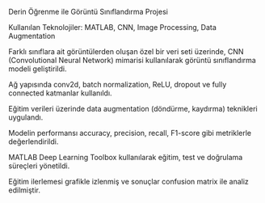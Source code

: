 Derin Öğrenme ile Görüntü Sınıflandırma Projesi

Kullanılan Teknolojiler: MATLAB, CNN, Image Processing, Data Augmentation

Farklı sınıflara ait görüntülerden oluşan özel bir veri seti üzerinde, CNN (Convolutional Neural Network) mimarisi kullanılarak görüntü sınıflandırma modeli geliştirildi.

Ağ yapısında conv2d, batch normalization, ReLU, dropout ve fully connected katmanlar kullanıldı.

Eğitim verileri üzerinde data augmentation (döndürme, kaydırma) teknikleri uygulandı.

Modelin performansı accuracy, precision, recall, F1-score gibi metriklerle değerlendirildi.

MATLAB Deep Learning Toolbox kullanılarak eğitim, test ve doğrulama süreçleri yönetildi.

Eğitim ilerlemesi grafikle izlenmiş ve sonuçlar confusion matrix ile analiz edilmiştir.
